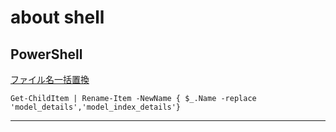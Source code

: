# about shell  
## PowerShell  
[ファイル名一括置換](https://kimama-engineer.com/powershell/batch-file-name-replacement-method-with-powershell/)  
```
Get-ChildItem | Rename-Item -NewName { $_.Name -replace 'model_details','model_index_details'}
```
---